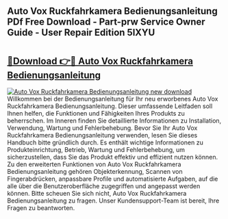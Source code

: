 ## Auto Vox Ruckfahrkamera Bedienungsanleitung PDf Free Download - Part-prw Service Owner Guide - User Repair Edition 5lXYU

# <h2><a href="http://df4p0kb.blite.top/?on=Auto+Vox+Ruckfahrkamera+Bedienungsanleitung">🔗Download 👉🔴 Auto Vox Ruckfahrkamera Bedienungsanleitung</a></h2>

[![Auto Vox Ruckfahrkamera Bedienungsanleitung new download](https://i.imgur.com/lujVjoI.png)](http://df4p0kb.blite.top/?on=Auto+Vox+Ruckfahrkamera+Bedienungsanleitung)
Willkommen bei der Bedienungsanleitung für Ihr neu erworbenes Auto Vox Ruckfahrkamera Bedienungsanleitung. Dieser umfassende Leitfaden soll Ihnen helfen, die Funktionen und Fähigkeiten Ihres Produkts zu beherrschen. Im Inneren finden Sie detaillierte Informationen zu Installation, Verwendung, Wartung und Fehlerbehebung. Bevor Sie Ihr Auto Vox Ruckfahrkamera Bedienungsanleitung verwenden, lesen Sie dieses Handbuch bitte gründlich durch. Es enthält wichtige Informationen zu Produkteinrichtung, Betrieb, Wartung und Fehlerbehebung, um sicherzustellen, dass Sie das Produkt effektiv und effizient nutzen können. Zu den erweiterten Funktionen von Auto Vox Ruckfahrkamera Bedienungsanleitung gehören Objekterkennung, Scannen von Fingerabdrücken, anpassbare Profile und automatisierte Aufgaben, auf die alle über die Benutzeroberfläche zugegriffen und angepasst werden können. Bitte scheuen Sie sich nicht, Auto Vox Ruckfahrkamera Bedienungsanleitung zu fragen. Unser Kundensupport-Team ist bereit, Ihre Fragen zu beantworten.
